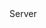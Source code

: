 <function name="SetChoked" parent="CNetChan" type="classfunc">
	<description>
		<added version="0.7"></added>
	</description>
	<realm>Server</realm>
</function>